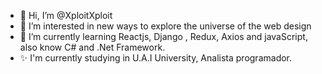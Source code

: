 - 👋 Hi, I’m @XploitXploit
- 👀 I’m interested in new ways to explore the universe of the web design
- 🌱 I’m currently learning Reactjs, Django , Redux, Axios and javaScript, also know C# and .Net Framework.
- ✨ I'm currently studying in U.A.I University, Analista programador.

<!---
XploitXploit/XploitXploit is a ✨ special ✨ repository because its `README.md` (this file) appears on your GitHub profile.
You can click the Preview link to take a look at your changes.
--->
